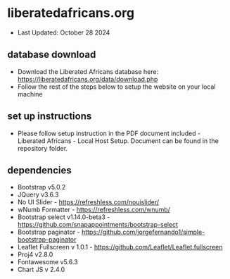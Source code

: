 # liberatedafricans.org
- Last Updated: October 28 2024

## database download 
- Download the Liberated Africans database here: https://liberatedafricans.org/data/download.php 
- Follow the rest of the steps below to setup the website on your local machine 

## set up instructions
- Please follow setup instruction in the PDF document included - Liberated Africans - Local Host Setup. Document can be found in the repository folder. 

## dependencies
- Bootstrap v5.0.2
- JQuery v3.6.3
- No UI Slider - https://refreshless.com/nouislider/ 
- wNumb Formatter - https://refreshless.com/wnumb/
- Bootstrap select v1.14.0-beta3 - https://github.com/snapappointments/bootstrap-select 
- Bootstrap paginator - https://github.com/jorgefernando1/simple-bootstrap-paginator
- Leaflet Fullscreen v 1.0.1 - https://github.com/Leaflet/Leaflet.fullscreen 
- Proj4 v2.8.0 
- Fontawesome v5.6.3
- Chart JS v 2.4.0